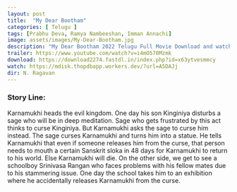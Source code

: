```yaml
---
layout: post
title:  "My Dear Bootham"
categories: [ Telugu ]
tags: [Prabhu Deva, Ramya Nambeeshan, Imman Annachi]
image: assets/images/My-Dear-Bootham.jpg
description: "My Dear Bootham 2022 Telugu Full Movie Download and watch online 720p low file size 500 mb."
trailer: https://www.youtube.com/watch?v=i4mO570Mzmk
download: https://download2274.fastdl.in/index.php?id=x63ytvesmmcy
watch: https://mdisk.thopdbapp.workers.dev/?url=A5DAJj
dir: N. Ragavan
---
```


### Story Line:
Karnamukhi heads the evil kingdom. One day his son Kinginiya disturbs a sage who will be in deep meditation. Sage who gets frustrated by this act thinks to curse Kinginiya. But Karnamukhi asks the sage to curse him instead. The sage curses Karnamukhi and turns him into a statue. He tells Karnamukhi that even if someone releases him from the curse, that person needs to mouth a certain Sanskrit sloka in 48 days for Karnamukhi to return to his world. Else Karnamukhi will die. On the other side, we get to see a schoolboy Srinivasa Rangan who faces problems with his fellow mates due to his stammering issue. One day the school takes him to an exhibition where he accidentally releases Karnamukhi from the curse.

